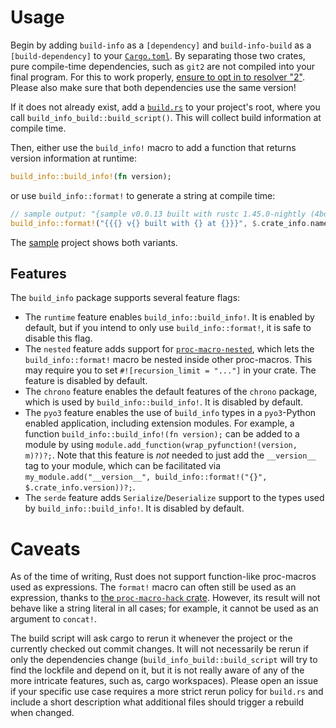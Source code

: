 # Usage
Begin by adding `build-info` as a `[dependency]` and `build-info-build` as a `[build-dependency]` to your [`Cargo.toml`](sample/Cargo.toml).
By separating those two crates, pure compile-time dependencies, such as `git2` are not compiled into your final program.
For this to work properly, [ensure to opt in to resolver "2"](https://blog.rust-lang.org/2021/03/25/Rust-1.51.0.html#cargos-new-feature-resolver).
Please also make sure that both dependencies use the same version!

If it does not already exist, add a [`build.rs`](sample/build.rs) to your project's root, where you call `build_info_build::build_script()`.
This will collect build information at compile time.

Then, either use the `build_info!` macro to add a function that returns version information at runtime:
```rust
build_info::build_info!(fn version);
```
or use `build_info::format!` to generate a string at compile time:
```rust
// sample output: "{sample v0.0.13 built with rustc 1.45.0-nightly (4bd32c980 2020-05-29) at 2020-05-30 11:22:46Z}"
build_info::format!("{{{} v{} built with {} at {}}}", $.crate_info.name, $.crate_info.version, $.compiler, $.timestamp)
```

The [sample](sample) project shows both variants.

## Features
The `build_info` package supports several feature flags:
- The `runtime` feature enables `build_info::build_info!`. It is enabled by default, but if you intend to only use `build_info::format!`, it is safe to disable this flag.
- The `nested` feature adds support for [`proc-macro-nested`](https://crates.io/crates/proc-macro-nested), which lets the `build_info::format!` macro be nested inside other proc-macros. This may require you to set `#![recursion_limit = "..."]` in your crate. The feature is disabled by default.
- The `chrono` feature enables the default features of the `chrono` package, which is used by `build_info::build_info!`. It is disabled by default.
- The `pyo3` feature enables the use of `build_info` types in a `pyo3`-Python enabled application, including extension modules. For example, a function `build_info::build_info!(fn version);` can be added to a module by using `module.add_function(wrap_pyfunction!(version, m)?)?;`. Note that this feature is *not* needed to just add the `__version__` tag to your module, which can be facilitated via `my_module.add("__version__", build_info::format!("{}", $.crate_info.version))?;`.
- The `serde` feature adds `Serialize`/`Deserialize` support to the types used by `build_info::build_info!`. It is disabled by default.

# Caveats
As of the time of writing, Rust does not support function-like proc-macros used as expressions.
The `format!` macro can often still be used as an expression, thanks to [the `proc-macro-hack` crate](https://crates.io/crates/proc-macro-hack).
However, its result will not behave like a string literal in all cases; for example, it cannot be used as an argument to `concat!`.

The build script will ask cargo to rerun it whenever the project or the currently checked out commit changes.
It will not necessarily be rerun if only the dependencies change (`build_info_build::build_script` will try to find the lockfile and depend on it, but it is not really aware of any of the more intricate features, such as, cargo workspaces).
Please open an issue if your specific use case requires a more strict rerun policy for `build.rs` and include a short description what additional files should trigger a rebuild when changed.
